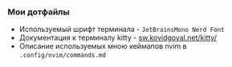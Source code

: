### Мои дотфайлы

- Используемый шрифт терминала - `JetBrainsMono Nerd Font`
- Документация к терминалу kitty - [sw.kovidgoyal.net/kitty/](https://sw.kovidgoyal.net/kitty/)
- Описание используемых мною кеймапов nvim в `.config/nvim/commands.md`
